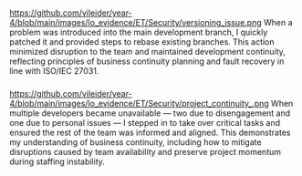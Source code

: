 
###
https://github.com/vileider/year-4/blob/main/images/lo_evidence/ET/Security/versioning_issue.png
When a problem was introduced into the main development branch, I quickly patched it and provided steps to rebase existing branches. This action minimized disruption to the team and maintained development continuity, reflecting principles of business continuity planning and fault recovery in line with ISO/IEC 27031.

###
https://github.com/vileider/year-4/blob/main/images/lo_evidence/ET/Security/project_continuity_.png
When multiple developers became unavailable — two due to disengagement and one due to personal issues — I stepped in to take over critical tasks and ensured the rest of the team was informed and aligned. This demonstrates my understanding of business continuity, including how to mitigate disruptions caused by team availability and preserve project momentum during staffing instability.